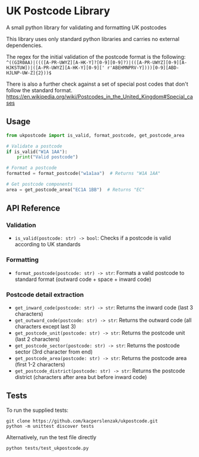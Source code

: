 # UK Postcode Library

A small python library for validating and formatting UK postcodes

This library uses only standard python libraries and carries no external dependencies.

The regex for the initial validation of the postcode format is the following:
`^((GIR0AA)|((([A-PR-UWYZ][A-HK-Y]?[0-9][0-9]?)|(([A-PR-UWYZ][0-9][A-HJKSTUW])|([A-PR-UWYZ][A-HK-Y][0-9]['
    r'ABEHMNPRV-Y])))[0-9][ABD-HJLNP-UW-Z]{2}))$`

There is also a further check against a set of special post codes that don't follow the standard format.
https://en.wikipedia.org/wiki/Postcodes_in_the_United_Kingdom#Special_cases

## Usage

```python
from ukpostcode import is_valid, format_postcode, get_postcode_area

# Validate a postcode
if is_valid("W1A 1AA"):
    print("Valid postcode")

# Format a postcode
formatted = format_postcode("w1a1aa")  # Returns "W1A 1AA"

# Get postcode components
area = get_postcode_area("EC1A 1BB")  # Returns "EC"
```

## API Reference

### Validation

- `is_valid(postcode: str) -> bool`: Checks if a postcode is valid according to UK standards

### Formatting

- `format_postcode(postcode: str) -> str`: Formats a valid postcode to standard format (outward code + space + inward code)

### Postcode detail extraction

- `get_inward_code(postcode: str) -> str`: Returns the inward code (last 3 characters)
- `get_outward_code(postcode: str) -> str`: Returns the outward code (all characters except last 3)
- `get_postcode_unit(postcode: str) -> str`: Returns the postcode unit (last 2 characters)
- `get_postcode_sector(postcode: str) -> str`: Returns the postcode sector (3rd character from end)
- `get_postcode_area(postcode: str) -> str`: Returns the postcode area (first 1-2 characters)
- `get_postcode_district(postcode: str) -> str`: Returns the postcode district (characters after area but before inward code)

## Tests

To run the supplied tests:

```commandline
git clone https://github.com/kacperslenzak/ukpostcode.git
python -m unittest discover tests
```

Alternatively, run the test file directly

```commandline
python tests/test_ukpostcode.py
```